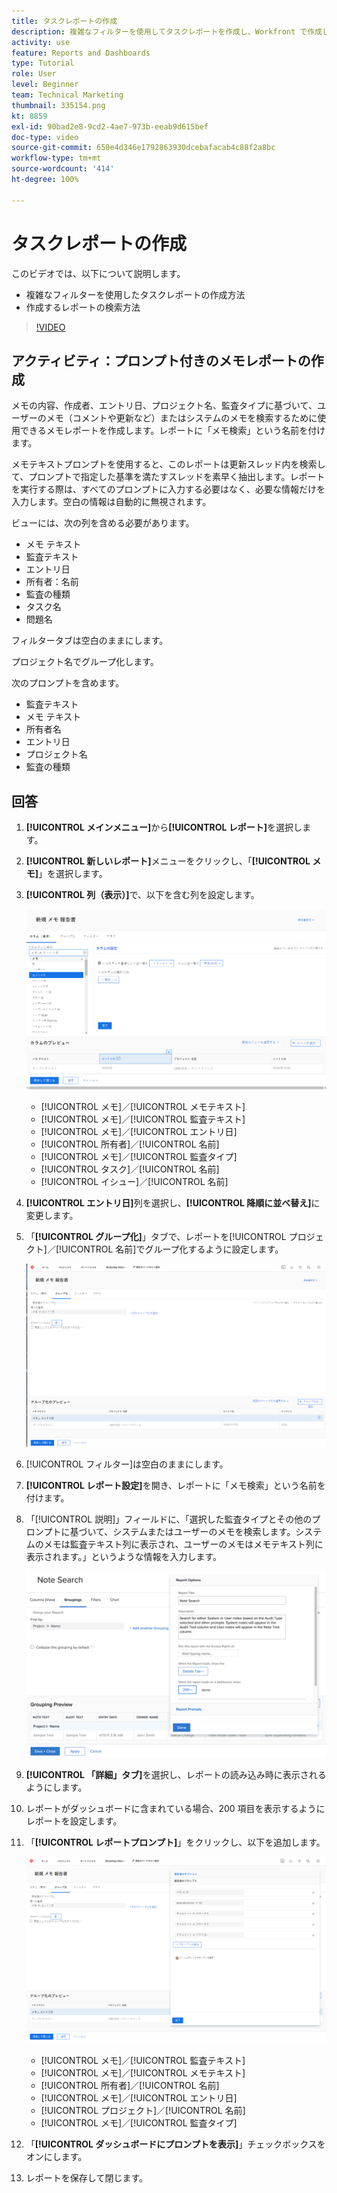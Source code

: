 ```yaml
---
title: タスクレポートの作成
description: 複雑なフィルターを使用してタスクレポートを作成し、Workfront で作成したレポートを見つける方法について説明します。アクティビティ - プロンプト付きのメモレポートを作成します。
activity: use
feature: Reports and Dashboards
type: Tutorial
role: User
level: Beginner
team: Technical Marketing
thumbnail: 335154.png
kt: 8859
exl-id: 90bad2e8-9cd2-4ae7-973b-eeab9d615bef
doc-type: video
source-git-commit: 650e4d346e1792863930dcebafacab4c88f2a8bc
workflow-type: tm+mt
source-wordcount: '414'
ht-degree: 100%

---
```


# タスクレポートの作成

このビデオでは、以下について説明します。

* 複雑なフィルターを使用したタスクレポートの作成方法
* 作成するレポートの検索方法

>[!VIDEO](https://video.tv.adobe.com/v/335154/?quality=12&learn=on)

## アクティビティ：プロンプト付きのメモレポートの作成

メモの内容、作成者、エントリ日、プロジェクト名、監査タイプに基づいて、ユーザーのメモ（コメントや更新など）またはシステムのメモを検索するために使用できるメモレポートを作成します。レポートに「メモ検索」という名前を付けます。

メモテキストプロンプトを使用すると、このレポートは更新スレッド内を検索して、プロンプトで指定した基準を満たすスレッドを素早く抽出します。レポートを実行する際は、すべてのプロンプトに入力する必要はなく、必要な情報だけを入力します。空白の情報は自動的に無視されます。

ビューには、次の列を含める必要があります。

* メモ テキスト
* 監査テキスト
* エントリ日
* 所有者：名前
* 監査の種類
* タスク名
* 問題名

フィルタータブは空白のままにします。

プロジェクト名でグループ化します。

次のプロンプトを含めます。

* 監査テキスト
* メモ テキスト
* 所有者名
* エントリ日
* プロジェクト名
* 監査の種類

## 回答

1. **[!UICONTROL メインメニュー]**&#x200B;から&#x200B;**[!UICONTROL レポート]**&#x200B;を選択します。
1. **[!UICONTROL 新しいレポート]**&#x200B;メニューをクリックし、「**[!UICONTROL メモ]**」を選択します。
1. **[!UICONTROL 列（表示）]**&#x200B;で、以下を含む列を設定します。

   ![メモレポート列を作成する画面の画像](assets/note-report-columns.png)

   * [!UICONTROL メモ]／[!UICONTROL メモテキスト]
   * [!UICONTROL メモ]／[!UICONTROL 監査テキスト]
   * [!UICONTROL メモ]／[!UICONTROL エントリ日]
   * [!UICONTROL 所有者]／[!UICONTROL 名前]
   * [!UICONTROL メモ]／[!UICONTROL 監査タイプ]
   * [!UICONTROL タスク]／[!UICONTROL 名前]
   * [!UICONTROL イシュー]／[!UICONTROL 名前]

1. **[!UICONTROL エントリ日]**&#x200B;列を選択し、**[!UICONTROL 降順に並べ替え]**&#x200B;に変更します。
1. 「**[!UICONTROL グループ化]**」タブで、レポートを[!UICONTROL プロジェクト]／[!UICONTROL 名前]でグループ化するように設定します。

   ![メモレポートのグループ化を作成する画面の画像](assets/note-report-groupings.png)

1. [!UICONTROL フィルター]は空白のままにします。
1. **[!UICONTROL レポート設定]**&#x200B;を開き、レポートに「メモ検索」という名前を付けます。
1. 「[!UICONTROL 説明]」フィールドに、「選択した監査タイプとその他のプロンプトに基づいて、システムまたはユーザーのメモを検索します。システムのメモは監査テキスト列に表示され、ユーザーのメモはメモテキスト列に表示されます。」というような情報を入力します。

   ![メモレポート設定を作成する画面の画像](assets/note-report-report-options.png)

1. **[!UICONTROL 「詳細」タブ]**&#x200B;を選択し、レポートの読み込み時に表示されるようにします。
1. レポートがダッシュボードに含まれている場合、200 項目を表示するようにレポートを設定します。
1. 「**[!UICONTROL レポートプロンプト]**」をクリックし、以下を追加します。

   ![メモレポートプロンプトを作成する画面の画像](assets/note-report-report-prompts.png)

   * [!UICONTROL メモ]／[!UICONTROL 監査テキスト]
   * [!UICONTROL メモ]／[!UICONTROL メモテキスト]
   * [!UICONTROL 所有者]／[!UICONTROL 名前]
   * [!UICONTROL メモ]／[!UICONTROL エントリ日]
   * [!UICONTROL プロジェクト]／[!UICONTROL 名前]
   * [!UICONTROL メモ]／[!UICONTROL 監査タイプ]

1. 「**[!UICONTROL ダッシュボードにプロンプトを表示]**」チェックボックスをオンにします。
1. レポートを保存して閉じます。
